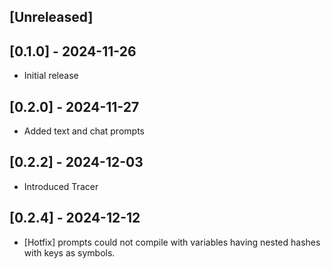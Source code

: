 ## [Unreleased]

## [0.1.0] - 2024-11-26

- Initial release

## [0.2.0] - 2024-11-27

- Added text and chat prompts

## [0.2.2] - 2024-12-03

- Introduced Tracer

## [0.2.4] - 2024-12-12

- [Hotfix] prompts could not compile with variables having nested hashes with keys as symbols.
